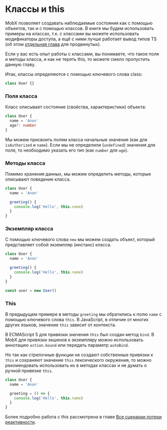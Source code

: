# Классы и this

MobX позволяет создавать наблюдаемые состояния как с помощью объектов, так и с помощью классов. В книге мы будем использовать примеры на классах, т.к. с классами вы можете использовать модификаторы доступа, а ещё с ними лучше работает вывод типов TS (об этом [отдельная глава](/classess-vs-functions) для продвинутых).

Если у вас есть опыт работы с классами, вы понимаете, что такое поля и методы класса, и как не терять this, то можете смело пропустить данную главу.

Итак, классы определяются с помощью ключевого слова class:

```js
class User {}
```

### Поля класса

Класс описывает состояние (свойства, характеристики) объекта:

```typescript
class User {
  name = 'Anon'
  age?: number
}
```

Мы можем присвоить полям класса начальные значения (как для `isAuthorized` и `name`). Если мы не определили (`undefined`) значения для поля, то необходимо указать его тип (как `number` для `age`).

### Методы класса

Помимо хранения данных, мы можем определить методы, которые описывают поведение класса.

```js
class User {
  name = 'Anon'

  greeting() {
    console.log('Hello', this.name)
  }
}
```

### Экземпляр класса

С помощью ключевого слова `new` мы можем создать объект, который представляет собой экземпляр (инстанс) класса.

```js
class User {
  name = 'Anon'

  greeting() {
    console.log('Hello', this.name)
  }
}

const user = new User()
```

### This

В предыдущем примере в методы `greeting` мы обратились к полю `name` с помощью ключевого слова `this`. В JavaScript, в отличие от многих других языков, значение `this` зависит от контекста.

В ECMAScript 5 для привязки значения `this` был создан метод `bind`. В MobX для привязки экшенов к экземпляру можно использовать аннотацию `action.bound` или передать параметр `autoBind`.

Но так как стрелочные функции не создают собственные привязки к `this` и сохраняют значение `this` лексического окружения, то можно рекомендовать использовать их в методах классах и не думать о ручной привязке `this`.

```js
class User {
  name = 'Anon'

  greeting = () => {
    console.log('Hello', this.name)
  }
}
```

Более подробно работа с this рассмотрена в главе [Все сценарии потери реактивности](reactivity-loss.md).